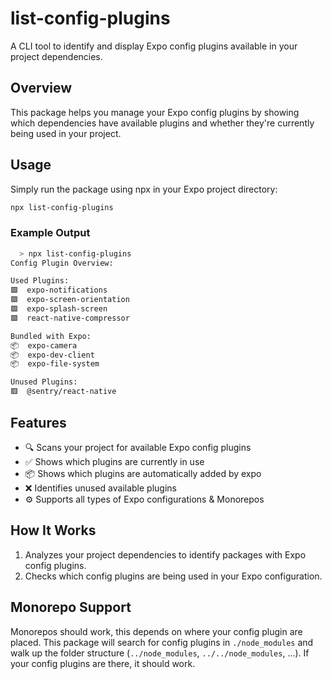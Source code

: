# list-config-plugins

A CLI tool to identify and display Expo config plugins available in your project dependencies.

## Overview

This package helps you manage your Expo config plugins by showing which dependencies have available plugins and whether they're currently being used in your project.

## Usage

Simply run the package using npx in your Expo project directory:


```bash
npx list-config-plugins
```

### Example Output

```bash
  > npx list-config-plugins
Config Plugin Overview:

Used Plugins:
🟩  expo-notifications
🟩  expo-screen-orientation
🟩  expo-splash-screen
🟩  react-native-compressor

Bundled with Expo:
📦  expo-camera
📦  expo-dev-client
📦  expo-file-system

Unused Plugins:
🟥  @sentry/react-native
```

## Features

- 🔍 Scans your project for available Expo config plugins
- ✅ Shows which plugins are currently in use
- 📦 Shows which plugins are automatically added by expo
- ❌ Identifies unused available plugins
- ⚙️ Supports all types of Expo configurations & Monorepos

## How It Works

1. Analyzes your project dependencies to identify packages with Expo config plugins.
2. Checks which config plugins are being used in your Expo configuration.

## Monorepo Support

Monorepos should work, this depends on where your config plugin are placed.
This package will search for config plugins in `./node_modules` and walk up the folder structure (`../node_modules`, `../../node_modules`, ...).
If your config plugins are there, it should work.


